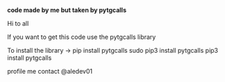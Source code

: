 **code made by me but taken by pytgcalls**

Hi to all 

If you want to get this code use the pytgcalls library

To install the library -> pip install pytgcalls
sudo pip3 install pytgcalls
pip3 install pytgcalls


profile me contact @aledev01
